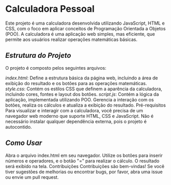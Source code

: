 # **Calculadora Pessoal**
Este projeto é uma calculadora desenvolvida utilizando JavaScript, HTML e CSS, com o foco em aplicar conceitos de Programação Orientada a Objetos (POO). A calculadora é uma aplicação web simples, mas eficiente, que permite aos usuários realizar operações matemáticas básicas.

## *Estrutura do Projeto*
O projeto é composto pelos seguintes arquivos:

*index.html*: Define a estrutura básica da página web, incluindo a área de exibição do resultado e os botões para as operações matemáticas.
*style.css*: Contém os estilos CSS que definem a aparência da calculadora, incluindo cores, fontes e layout dos botões.
*script.js*: Contém a lógica da aplicação, implementada utilizando POO. Gerencia a interação com os botões, realiza os cálculos e atualiza a exibição do resultado.
Pré-requisitos
Para visualizar e interagir com a calculadora, você precisa de um navegador web moderno que suporte HTML, CSS e JavaScript. Não é necessário instalar qualquer dependência externa, pois o projeto é autocontido.

## *Como Usar*
Abra o arquivo index.html em seu navegador.
Utilize os botões para inserir números e operadores, e o botão "=" para realizar o cálculo.
O resultado será exibido na tela.
Contribuições
Contribuições são bem-vindas! Se você tiver sugestões de melhorias ou encontrar bugs, por favor, abra uma issue ou envie um pull request.
